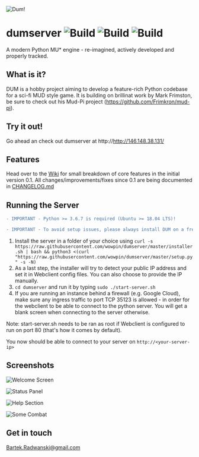 ![Dum!](docs/logo.png)
# dumserver ![Build](https://img.shields.io/badge/build-0.7.1-green.svg) ![Build](https://img.shields.io/badge/grapevine.haus-Supported-green.svg) ![Build](https://img.shields.io/badge/webclient-Integrated-green.svg)
A modern Python MU* engine - re-imagined, actively developed and properly tracked.

## What is it?
DUM is a hobby project aiming to develop a feature-rich Python codebase for a sci-fi MUD style game. It is building on brillinat work by Mark Frimston, be sure to check out his Mud-Pi project (https://github.com/Frimkron/mud-pi).

## Try it out!
Go ahead an check out dumserver at http://http://146.148.38.131/

## Features
Head over to the [Wiki](http://dumengine.wikidot.com/dum-v0-1-feature-summary) for small breakdown of core features in the initial version 0.1. All changes/improvements/fixes since 0.1 are being documented in [CHANGELOG.md](CHANGELOG.md)

## Running the Server
```diff
- IMPORTANT - Python >= 3.6.7 is required (Ubuntu >= 18.04 LTS)!
```

```diff
- IMPORTANT - To avoid setup issues, please always install DUM on a fresh, dedicated Ubuntu instance!
```

1. Install the server in a folder of your choice using `curl -s https://raw.githubusercontent.com/wowpin/dumserver/master/installer.sh | bash && python3 <(curl "https://raw.githubusercontent.com/wowpin/dumserver/master/setup.py" -s -N)`
2. As a last step, the installer will try to detect your public IP address and set it in Webclient config files. You can also choose to provide the IP manually. 
4. `cd dumserver` and run it by typing `sudo ./start-server.sh`
5. If you are running an instance behind a firewall (e.g. Google Cloud), make sure any ingress traffic to port TCP 35123 is allowed - in order for the webclient to be able to connect to the python server. You will get a blank screen when connecting to the server otherwise.

Note: start-server.sh needs to be ran as root if Webclient is configured to run on port 80 (that's how it comes by default).

You now should be able to connect to your server on `http://<your-server-ip>`

## Screenshots

![Welcome Screen](docs/screen1.JPG)

![Status Panel](docs/screen2.JPG)

![Help Section](docs/screen3.JPG)

![Some Combat](docs/screen4.JPG)


## Get in touch
Bartek.Radwanski@gmail.com
